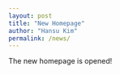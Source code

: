```yaml
---
layout: post
title: "New Homepage"
author: "Hansu Kim"
permalink: /news/
---
```


The new homepage is opened!
